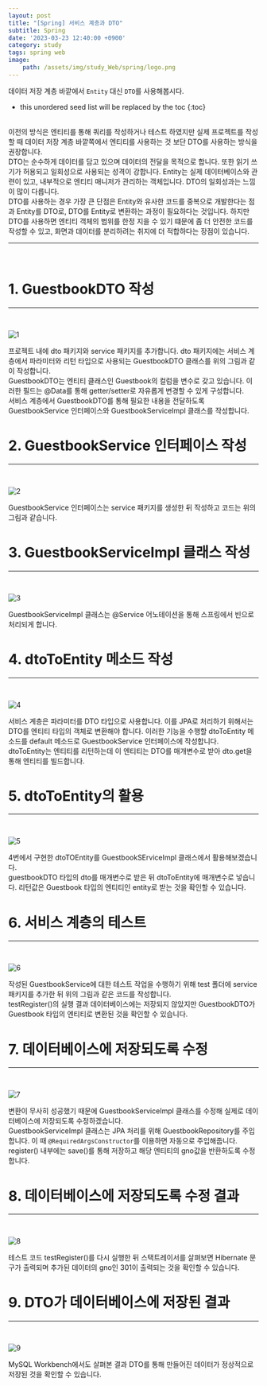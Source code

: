```yaml
---
layout: post
title: "[Spring] 서비스 계층과 DTO"
subtitle: Spring
date: '2023-03-23 12:40:00 +0900'
category: study
tags: spring web
image:
    path: /assets/img/study_Web/spring/logo.png
---
```


데이터 저장 계층 바깥에서 `Entity` 대신 `DTO`를 사용해봅시다.

<!--more-->

* this unordered seed list will be replaced by the toc
{:toc}
<br>
이전의 방식은 엔티티를 통해 쿼리를 작성하거나 테스트 하였지만 실제 프로젝트를 작성할 때 데이터 저장 계층 바깥쪽에서 엔티티를 사용하는 것 보단 DTO를 사용하는 방식을 권장합니다.<br>
DTO는 순수하게 데이터를 담고 있으며 데이터의 전달을 목적으로 합니다. 또한 읽기 쓰기가 허용되고 일회성으로 사용되는 성격이 강합니다. Entity는 실제 데이터베이스와 관련이 있고, 내부적으로 엔티티 매니저가 관리하는 객체입니다. DTO의 일회성과는 느낌이 많이 다릅니다.<br>
DTO를 사용하는 경우 가장 큰 단점은 Entity와 유사한 코드를 중복으로 개발한다는 점과 Entity를 DTO로, DTO를 Entity로 변환하는 과정이 필요하다는 것입니다. 하지만 DTO를 사용하면 엔티티 객체의 범위를 한정 지을 수 있기 떄문에 좀 더 안전한 코드를 작성할 수 있고, 화면과 데이터를 분리하려는 취지에 더 적합하다는 장점이 있습니다.<br>

---
<br>

# 1. GuestbookDTO 작성
---
<br>

![1](/assets/img/study_Web/spring/2023-03-23-[Spring]_서비스_계층과_DTO/1.PNG)
<br>

프로젝트 내에 dto 패키지와 service 패키지를 추가합니다. dto 패키지에는 서비스 계층에서 파라미터와 리턴 타입으로 사용되는 GuestbookDTO 클래스를 위의 그림과 같이 작성합니다.<br>
GuestbookDTO는 엔티티 클래스인 Guestbook의 컬럼을 변수로 갖고 있습니다. 이러한 필드는 @Data를 통해 getter/setter로 자유롭게 변경할 수 있게 구성합니다.<br>
서비스 계층에서 GuestbookDTO를 통해 필요한 내용을 전달하도록 GuestbookService 인터페이스와 GuestbookServiceImpl 클래스를 작성합니다.<br>

# 2. GuestbookService 인터페이스 작성
---
<br>

![2](/assets/img/study_Web/spring/2023-03-23-[Spring]_서비스_계층과_DTO/2.PNG)
<br>

GuestbookService 인터페이스는 service 패키지를 생성한 뒤 작성하고 코드는 위의 그림과 같습니다.<br>

# 3. GuestbookServiceImpl 클래스 작성
---
<br>

![3](/assets/img/study_Web/spring/2023-03-23-[Spring]_서비스_계층과_DTO/3.PNG)
<br>

GuestbookServiceImpl 클래스는 @Service 어노테이션을 통해 스프링에서 빈으로 처리되게 합니다.<br>

# 4. dtoToEntity 메소드 작성
---
<br>

![4](/assets/img/study_Web/spring/2023-03-23-[Spring]_서비스_계층과_DTO/4.PNG)
<br>

서비스 계층은 파라미터를 DTO 타입으로 사용합니다. 이를 JPA로 처리하기 위해서는 DTO를 엔티티 타입의 객체로 변환해야 합니다. 이러한 기능을 수행할 dtoToEntity 메소드를 default 메소드로 GuestbookService 인터페이스에 작성합니다.<br>
dtoToEntity는 엔티티를 리턴하는데 이 엔티티는 DTO를 매개변수로 받아 dto.get을 통해 엔티티를 빌드합니다.<br>


# 5. dtoToEntity의 활용
---
<br>

![5](/assets/img/study_Web/spring/2023-03-23-[Spring]_서비스_계층과_DTO/5.PNG)
<br>

4번에서 구현한 dtoTOEntity를 GuestbookSErviceImpl 클래스에서 활용해보겠습니다.<br>
guestbookDTO 타입의 dto를 매개변수로 받은 뒤 dtoToEntity에 매개변수로 넣습니다. 리턴값은 Guestbook 타입의 엔티티인 entity로 받는 것을 확인할 수 있습니다.<br>

# 6. 서비스 계층의 테스트
---
<br>

![6](/assets/img/study_Web/spring/2023-03-23-[Spring]_서비스_계층과_DTO/6.PNG)
<br>

작성된 GuestbookService에 대한 테스트 작업을 수행하기 위해 test 폴더에 service 패키지를 추가한 뒤 위의 그림과 같은 코드를 작성합니다.<br>
testRegister()의 실행 결과 데이터베이스에는 저장되지 않았지만 GuestbookDTO가 Guestbook 타입의 엔티티로 변환된 것을 확인할 수 있습니다.<br>


# 7. 데이터베이스에 저장되도록 수정
---
<br>

![7](/assets/img/study_Web/spring/2023-03-23-[Spring]_서비스_계층과_DTO/7.PNG)
<br>

변환이 무사히 성공했기 때문에 GuestbookServiceImpl 클래스를 수정해 실제로 데이터베이스에 저장되도록 수정하겠습니다.<br>
GuestbookServiceImpl 클래스는 JPA 처리를 위해 GuestbookRepository를 주입합니다. 이 때 `@RequiredArgsConstructor`를 이용하면 자동으로 주입해줍니다.<br>
register() 내부에는 save()를 통해 저장하고 해당 엔티티의 gno값을 반환하도록 수정합니다.<br>

# 8. 데이터베이스에 저장되도록 수정 결과
---
<br>

![8](/assets/img/study_Web/spring/2023-03-23-[Spring]_서비스_계층과_DTO/8.PNG)
<br>

테스트 코드 testRegister()를 다시 실행한 뒤 스택트레이서를 살펴보면 Hibernate 문구가 출력되며 추가된 데이터의 gno인 301이 출력되는 것을 확인할 수 있습니다.<br>

# 9. DTO가 데이터베이스에 저장된 결과
---
<br>

![9](/assets/img/study_Web/spring/2023-03-23-[Spring]_서비스_계층과_DTO/9.PNG)
<br>

MySQL Workbench에서도 살펴본 결과 DTO를 통해 만들어진 데이터가 정상적으로 저장된 것을 확인할 수 있습니다.<br>